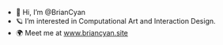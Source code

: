 - 👋 Hi, I’m @BrianCyan
- 🪐 I’m interested in Computational Art and Interaction Design.
- 🌍 Meet me at www.briancyan.site

<!---
BrianCyan/BrianCyan is a ✨ special ✨ repository because its `README.md` (this file) appears on your GitHub profile.
You can click the Preview link to take a look at your changes.
--->
